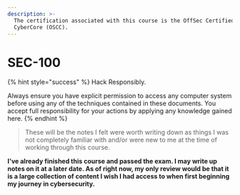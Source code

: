 ```yaml
---
description: >-
  The certification associated with this course is the OffSec Certified
  CyberCore (OSCC).
---
```


# SEC-100

{% hint style="success" %}
Hack Responsibly.

Always ensure you have explicit permission to access any computer system before using any of the techniques contained in these documents. You accept full responsibility for your actions by applying any knowledge gained here.
{% endhint %}

> These will be the notes I felt were worth writing down as things I was not completely familiar with and/or were new to me at the time of working through this course.

**I've already finished this course and passed the exam. I may write up notes on it at a later date. As of right now, my only review would be that it is a large collection of content I wish I had access to when first beginning my journey in cybersecurity.**
